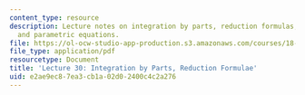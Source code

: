 ```yaml
---
content_type: resource
description: Lecture notes on integration by parts, reduction formulas, arc length,
  and parametric equations.
file: https://ol-ocw-studio-app-production.s3.amazonaws.com/courses/18-01-single-variable-calculus-fall-2006/e2ae9ec87ea3cb1a02d02400c4c2a276_lec30.pdf
file_type: application/pdf
resourcetype: Document
title: 'Lecture 30: Integration by Parts, Reduction Formulae'
uid: e2ae9ec8-7ea3-cb1a-02d0-2400c4c2a276
---
```

